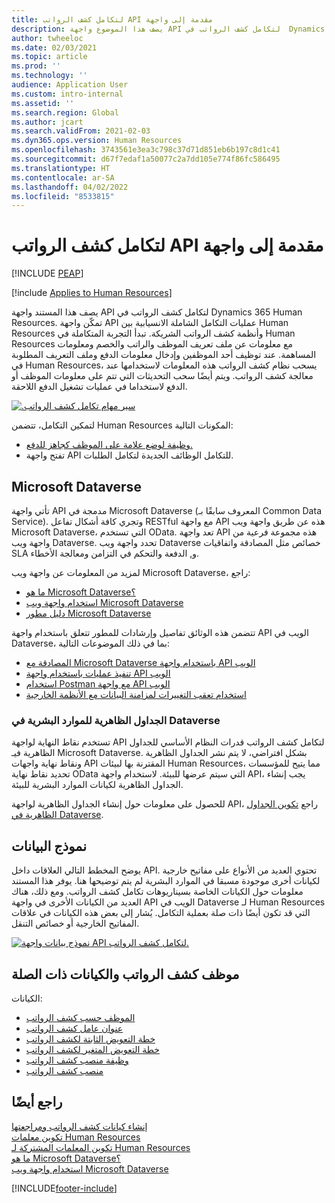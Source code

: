 ```yaml
---
title: ‏‫مقدمة إلى واجهة API لتكامل كشف الرواتب
description: يصف هذا الموضوع واجهة API لتكامل كشف الرواتب في  Dynamics 365 Human Resources.
author: twheeloc
ms.date: 02/03/2021
ms.topic: article
ms.prod: ''
ms.technology: ''
audience: Application User
ms.custom: intro-internal
ms.assetid: ''
ms.search.region: Global
ms.author: jcart
ms.search.validFrom: 2021-02-03
ms.dyn365.ops.version: Human Resources
ms.openlocfilehash: 3743561e3ea3c798c37d71d851eb6b197c8d1c41
ms.sourcegitcommit: d67f7edaf1a50077c2a7dd105e774f86fc586495
ms.translationtype: HT
ms.contentlocale: ar-SA
ms.lasthandoff: 04/02/2022
ms.locfileid: "8533815"
---
```

# <a name="payroll-integration-api-introduction"></a>‏‫مقدمة إلى واجهة API لتكامل كشف الرواتب


[!INCLUDE [PEAP](../includes/peap-1.md)]

[!include [Applies to Human Resources](../includes/applies-to-hr.md)]

يصف هذا المستند واجهة API لتكامل كشف الرواتب في  Dynamics 365 Human Resources. تمكّن واجهة API عمليات التكامل الشاملة الانسيابية بين Human Resources وأنظمة كشف الرواتب الشريكة. تبدأ التجربة المتكاملة في Human Resources مع معلومات عن ملف تعريف الموظف والراتب والخصم ومعلومات المساهمة. عند توظيف أحد الموظفين وإدخال معلومات الدفع وملف التعريف المطلوبة في Human Resources، يسحب نظام كشف الرواتب هذه المعلومات لاستخدامها عند معالجة كشف الرواتب. ويتم أيضًا سحب التحديثات التي تتم على معلومات الموظف أو الدفع لاستخداما في عمليات تشغيل الدفع اللاحقة.

[![‏‫سير مهام تكامل كشف الرواتب.](media/hr-admin-integration-payroll-api-introduction-flow.png)](media/hr-admin-integration-payroll-api-introduction-flow-2.png#lightbox)

لتمكين التكامل، تتضمن Human Resources المكونات التالية:

- [وظيفة لوضع علامة على الموظف كجاهز للدفع.](hr-compensation-payroll.md)
- تفتح واجهة API للتكامل الوظائف الجديدة لتكامل الطلبات.

## <a name="microsoft-dataverse"></a>Microsoft Dataverse

تأتي واجهة API مدمجة في Microsoft Dataverse (المعروف سابقًا بـ Common Data Service). وتجري كافة أشكال تفاعل RESTful مع واجهة API هذه عن طريق واجهة ويب Microsoft Dataverse، التي تستخدم OData. تعد واجهة API هذه مجموعة فرعية من واجهة ويب Dataverse. تحدد واجهة ويب Dataverse خصائص مثل المصادقة واتفاقيات SLA و, الدفعة والتحكم في التزامن ومعالجة الأخطاء.

لمزيد من المعلومات عن واجهة ويب Microsoft Dataverse، راجع:

- [ما هو Microsoft Dataverse؟](/powerapps/maker/data-platform/data-platform-intro)
- [استخدام واجهة ويب Microsoft Dataverse](/powerapps/developer/data-platform/webapi/overview)
- [دليل مطور Microsoft Dataverse](/powerapps/developer/data-platform)

تتضمن هذه الوثائق تفاصيل وإرشادات للمطور تتعلق باستخدام واجهة API الويب في Dataverse، بما في ذلك الموضوعات التالية:

- [المصادقة مع Microsoft Dataverse باستخدام واجهة API‎ الويب](/powerapps/developer/data-platform/webapi/authenticate-web-api)
- [تنفيذ عمليات باستخدام واجهة API‎ الويب](/powerapps/developer/data-platform/webapi/perform-operations-web-api)
- [استخدام Postman مع واجهة API‎ الويب](/powerapps/developer/data-platform/webapi/use-postman-web-api)
- [استخدام تعقب التغييرات لمزامنة البيانات مع الأنظمة الخارجية](/powerapps/developer/data-platform/use-change-tracking-synchronize-data-external-systems)

### <a name="virtual-tables-for-human-resources-in-dataverse"></a>الجداول الظاهرية للموارد البشرية في Dataverse

تستخدم نقاط النهاية لواجهة API لتكامل كشف الرواتب قدرات النظام الأساسي للجداول الظاهرية فيـ Microsoft Dataverse. بشكل افتراضي، لا يتم نشر الجداول الظاهرية ونقاط نهاية واجهات API المقترنة بها لبيئات Human Resources، مما يتيح للمؤسسات تحديد نقاط نهاية OData التي سيتم عرضها للبيئة. لاستخدام واجهة API، يجب إنشاء الجداول الظاهرية لكيانات الموارد البشرية للبيئة.

للحصول على معلومات حول إنشاء الجداول الظاهرية لواجهة API، راجع [تكوين الجداول الظاهرية في Dataverse](./hr-admin-integration-common-data-service-virtual-entities.md).

## <a name="data-model"></a>نموذج البيانات

يوضح المخطط التالي العلاقات داخل API. تحتوي العديد من الأنواع على مفاتيح خارجية لكيانات أخرى موجودة مسبقا في الموارد البشرية لم يتم توضيحها هنا. يوفر هذا المستند معلومات حول الكيانات الخاصة بسيناريوهات تكامل كشف الرواتب. ومع ذلك، هناك العديد من الكيانات الأخرى في واجهة API الويب في Dataverse لـ Human Resources التي قد تكون أيضًا ذات صلة بعملية التكامل. يُشار إلى بعض هذه الكيانات في علاقات المفاتيح الخارجية أو خصائص التنقل.

[![نموذج بيانات واجهة API لتكامل كشف الرواتب.](media/hr-admin-payroll-api-data-model.png)](media/hr-admin-payroll-api-data-model.png#lightbox)

## <a name="payroll-employee-and-related-entities"></a>موظف كشف الرواتب والكيانات ذات الصلة

الكيانات:

- [الموظف حسب كشف الرواتب](hr-admin-integration-payroll-api-payroll-employee.md)
- [عنوان عامل كشف الرواتب](hr-admin-integration-payroll-api-payroll-worker-address.md)
- [خطة التعويض الثابتة لكشف الرواتب](hr-admin-integration-payroll-api-payroll-fixed-compensation-plan.md)
- [خطة التعويض المتغير لكشف الرواتب](hr-admin-integration-payroll-api-payroll-variable-compensation-plan.md)
- [وظيفة منصب كشف الرواتب](hr-admin-integration-payroll-api-payroll-position-job.md)
- [منصب كشف الرواتب](hr-admin-integration-payroll-api-payroll-position.md)

## <a name="see-also"></a>راجع أيضًا

[إنشاء كيانات كشف الرواتب ومراجعتها](hr-admin-integration-payroll-api-generate-review-entities.md)<br>
[تكوين معلمات Human Resources](hr-setup-parameters.md)<br>
[تكوين المعلمات المشتركة لـ Human Resources](hr-setup-shared-parameters.md)<br>
[ما هو Microsoft Dataverse؟](/powerapps/maker/data-platform/data-platform-intro)<br>
[استخدام واجهة ويب Microsoft Dataverse](/powerapps/developer/data-platform/webapi/overview)<br>

[!INCLUDE[footer-include](../includes/footer-banner.md)]
